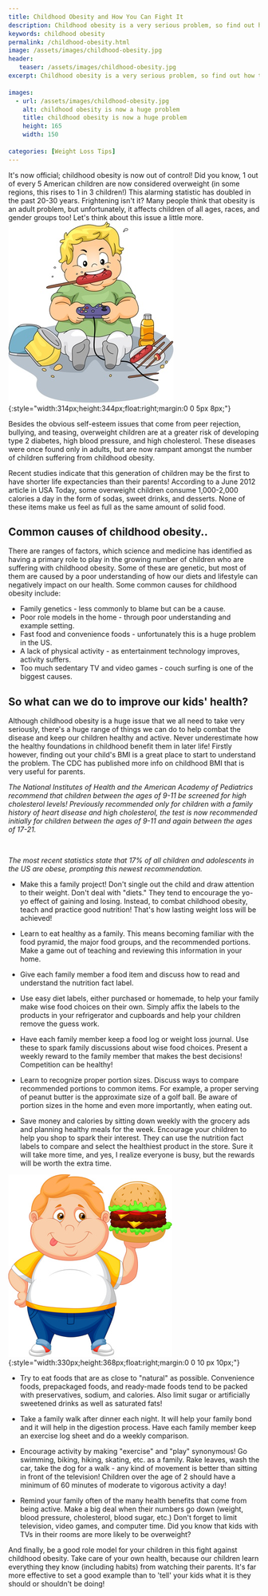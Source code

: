 ```yaml
---
title: Childhood Obesity and How You Can Fight It
description: Childhood obesity is a very serious problem, so find out how to fight it and help your children lose weight and stay healthy! Small changes can give huge benefits.
keywords: childhood obesity
permalink: /childhood-obesity.html
image: /assets/images/childhood-obesity.jpg
header:
   teaser: /assets/images/childhood-obesity.jpg
excerpt: Childhood obesity is a very serious problem, so find out how to fight it and help your children lose weight and stay healthy! Small changes can give huge benefits.

images:
  - url: /assets/images/childhood-obesity.jpg
    alt: childhood obesity is now a huge problem
    title: childhood obesity is now a huge problem
    height: 165
    width: 150

categories: [Weight Loss Tips]    
---
```


It's now official; childhood obesity is now out of control! Did you know, 1 out of every 5 American children are now considered overweight (in some regions, this rises to 1 in 3 children!) This alarming statistic has doubled in the past 20-30 years. Frightening isn't it? Many people think that obesity is an adult problem, but unfortunately, it affects children of all ages, races, and gender groups too! Let's think about this issue a little more.
![childhood obesity is now a huge problem](/assets/images/childhood-obesity.jpg){:style="width:314px;height:344px;float:right;margin:0 0 5px 8px;"}

Besides the obvious self-esteem issues that come from peer rejection, bullying, and teasing, overweight children are at a greater risk of developing type 2 diabetes, high blood pressure, and high cholesterol. These diseases were once found only in adults, but are now rampant amongst the number of children suffering from childhood obesity.

Recent studies indicate that this generation of children may be the first to have shorter life expectancies than their parents! According to a June 2012 article in USA Today, some overweight children consume 1,000-2,000 calories a day in the form of sodas, sweet drinks, and desserts. None of these items make us feel as full as the same amount of solid food.

## Common causes of childhood obesity..
There are ranges of factors, which science and medicine has identified as having a primary role to play in the growing number of children who are suffering with childhood obesity. Some of these are genetic, but most of them are caused by a poor understanding of how our diets and lifestyle can negatively impact on our health. Some common causes for childhood obesity include:

* Family genetics - less commonly to blame but can be a cause.
* Poor role models in the home - through poor understanding and example setting.
* Fast food and convenience foods - unfortunately this is a huge problem in the US.
* A lack of physical activity - as entertainment technology improves, activity suffers.
* Too much sedentary TV and video games - couch surfing is one of the biggest causes.

## So what can we do to improve our kids' health?
Although childhood obesity is a huge issue that we all need to take very seriously, there's a huge range of things we can do to help combat the disease and keep our children healthy and active. Never underestimate how the healthy foundations in childhood benefit them in later life! Firstly however, finding out your child's BMI is a great place to start to understand the problem. The CDC has published more info on childhood BMI that is very useful for parents.

<div class="ReminderBox">
	<cite>
	<p>
	The National Institutes of Health and the American Academy of Pediatrics recommend that children between the ages of 9-11 be screened for high cholesterol levels! Previously recommended only for children with a family history of heart disease and high cholesterol, the test is now recommended initially for children between the ages of 9-11 and again between the ages of 17-21.</p><br>
	<p>The most recent statistics state that 17% of all children and adolescents in the US are obese, prompting this newest recommendation.</p></cite>
</div>

* Make this a family project! Don't single out the child and draw attention to their weight. Don't deal with "diets." They tend to encourage the yo-yo effect of gaining and losing. Instead, to combat childhood obesity, teach and practice good nutrition! That's how lasting weight loss will be achieved!

* Learn to eat healthy as a family. This means becoming familiar with the food pyramid, the major food groups, and the recommended portions. Make a game out of teaching and reviewing this information in your home.

* Give each family member a food item and discuss how to read and understand the nutrition fact label.

* Use easy diet labels, either purchased or homemade, to help your family make wise food choices on their own. Simply affix the labels to the products in your refrigerator and cupboards and help your children remove the guess work.

* Have each family member keep a food log or weight loss journal. Use these to spark family discussions about wise food choices. Present a weekly reward to the family member that makes the best decisions! Competition can be healthy! 

* Learn to recognize proper portion sizes. Discuss ways to compare recommended portions to common items. For example, a proper serving of peanut butter is the approximate size of a golf ball. Be aware of portion sizes in the home and even more importantly, when eating out.

* Save money and calories by sitting down weekly with the grocery ads and planning healthy meals for the week. Encourage your children to help you shop to spark their interest. They can use the nutrition fact labels to compare and select the healthiest product in the store. Sure it will take more time, and yes, I realize everyone is busy, but the rewards will be worth the extra time.

![you can prevent childhood obesity](/assets/images/prevent-childhood-obesity.jpg){:style="width:330px;height:368px;float:right;margin:0 0 10 px 10px;"}

* Try to eat foods that are as close to "natural" as possible. Convenience foods, prepackaged foods, and ready-made foods tend to be packed with preservatives, sodium, and calories. Also limit sugar or artificially sweetened drinks as well as saturated fats!

* Take a family walk after dinner each night. It will help your family bond and it will help in the digestion process. Have each family member keep an exercise log sheet and do a weekly comparison. 

* Encourage activity by making "exercise" and "play" synonymous! Go swimming, biking, hiking, skating, etc. as a family. Rake leaves, wash the car, take the dog for a walk - any kind of movement is better than sitting in front of the television! Children over the age of 2 should have a minimum of 60 minutes of moderate to vigorous activity a day!

* Remind your family often of the many health benefits that come from being active. Make a big deal when their numbers go down (weight, blood pressure, cholesterol, blood sugar, etc.) Don't forget to limit television, video games, and computer time. Did you know that kids with TVs in their rooms are more likely to be overweight?

And finally, be a good role model for your children in this fight against childhood obesity. Take care of your own health, because our children learn everything they know (including habits) from watching their parents. It's far more effective to set a good example than to 'tell' your kids what it is they should or shouldn't be doing!